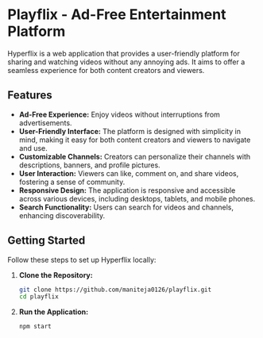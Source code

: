 # Playflix - Ad-Free Entertainment Platform

Hyperflix is a web application that provides a user-friendly platform for sharing and watching videos without any annoying ads. It aims to offer a seamless experience for both content creators and viewers.

## Features

- **Ad-Free Experience:** Enjoy videos without interruptions from advertisements.
- **User-Friendly Interface:** The platform is designed with simplicity in mind, making it easy for both content creators and viewers to navigate and use.
- **Customizable Channels:** Creators can personalize their channels with descriptions, banners, and profile pictures.
- **User Interaction:** Viewers can like, comment on, and share videos, fostering a sense of community.
- **Responsive Design:** The application is responsive and accessible across various devices, including desktops, tablets, and mobile phones.
- **Search Functionality:** Users can search for videos and channels, enhancing discoverability.





## Getting Started

Follow these steps to set up Hyperflix locally:

1. **Clone the Repository:**
   ```bash
   git clone https://github.com/maniteja0126/playflix.git
   cd playflix
   ```
2. **Run the Application:**
   ```bash
   npm start
   ```

